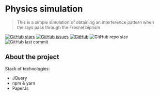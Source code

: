 # Physics simulation 

> This is a simple simulation of obtaining an interference pattern 
> when the rays pass through the Fresnel biprism

[![GitHub stars][stars-shield]][stars-url]
[![GitHub issues][issues-shield]][issues-url]
[![GitHub][license-shield]][license-url]
![GitHub repo size](https://img.shields.io/github/repo-size/burevestnik-png/physics-simulation)
![GitHub last commit](https://img.shields.io/github/last-commit/burevestnik-png/physics-simulation)

## About the project
Stack of technologies:
- JQuery
- npm & yarn
- PaperJs

[stars-shield]: https://img.shields.io/github/stars/burevestnik-png/physics-simulation?style=social
[stars-url]: https://github.com/burevestnik-png/physics-simulation/stargazers
[issues-shield]: https://img.shields.io/github/issues/burevestnik-png/physics-simulation
[issues-url]: https://github.com/burevestnik-png/physics-simulation/issues
[license-shield]: https://img.shields.io/github/license/burevestnik-png/physics-simulation
[license-url]: https://github.com/burevestnik-png/physics-simulation/blob/master/LICENSE
